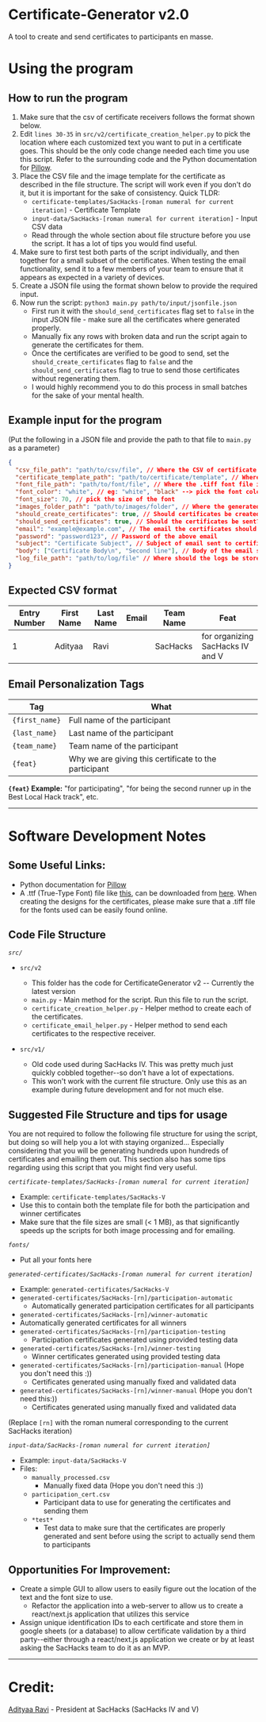# Certificate-Generator v2.0
A tool to create and send certificates to participants en masse.


# Using the program
## How to run the program
1. Make sure that the csv of certificate receivers follows the format shown below.
2. Edit `lines 30-35` in `src/v2/certificate_creation_helper.py` to pick the location where each customized text you want to put in a certificate goes. This should be the only code change needed each time you use this script. Refer to the surrounding code and the Python documentation for [Pillow](https://pillow.readthedocs.io/en/stable/).
3. Place the CSV file and the image template for the certificate as described in the file structure. The script will work even if you don't do it, but it is important for the sake of consistency. Quick TLDR:
      - `certificate-templates/SacHacks-[roman numeral for current iteration]` - Certificate Template
      - `input-data/SacHacks-[roman numeral for current iteration]` - Input CSV data
      - Read through the whole section about file structure before you use the script. It has a lot of tips you would find useful.
4. Make sure to first test both parts of the script individually, and then together for a small subset of the certificates. When testing the email functionality, send it to a few members of your team to ensure that it appears as expected in a variety of devices.
5. Create a JSON file using the format shown below to provide the required input. 
6. Now run the script: `python3 main.py path/to/input/jsonfile.json`
     - First run it with the `should_send_certificates` flag set to `false` in the input JSON file - make sure all the certificates where generated properly.
     - Manually fix any rows with broken data and run the script again to generate the certificates for them.
     - Once the certificates are verified to be good to send, set the `should_create_certificates` flag to `false` and the `should_send_certificates` flag to true to send those certificates without regenerating them.
     - I would highly recommend you to do this process in small batches for the sake of your mental health.  


## Example input for the program
(Put the following in a JSON file and provide the path to that file to `main.py` as a parameter)
```json
{
  "csv_file_path": "path/to/csv/file", // Where the CSV of certificate receivers is
  "certificate_template_path": "path/to/certificate/template", // Where the certificate template is
  "font_file_path": "path/to/font/file", // Where the .tiff font file is
  "font_color": "white", // eg: "white", "black" --> pick the font color
  "font_size": 70, // pick the size of the font
  "images_folder_path": "path/to/images/folder", // Where the generated certificates should be stored
  "should_create_certificates": true, // Should certificates be created? Set to false if the certificates have already been made.
  "should_send_certificates": true, // Should the certificates be sent? Set to false if you only want the certificates to be created and not sent to anyone yet.
  "email": "example@example.com", // The email the certificates should be sent from
  "password": "password123", // Password of the above email
  "subject": "Certificate Subject", // Subject of email sent to certificate receivers
  "body": ["Certificate Body\n", "Second line"], // Body of the email sent --> Refer to the Email Personalization Tags section below for more info.
  "log_file_path": "path/to/log/file" // Where should the logs be stored?
}
```

## Expected CSV format
Entry Number | First Name | Last Name | Email | Team Name | Feat |
|   ------   |    ---     |    ---    |   --  |    ---    |  --  |
1            | Adityaa    | Ravi      |       | SacHacks  | for organizing SacHacks IV and V     

## Email Personalization Tags

Tag                   | What
-----------------     | ------------------                       
`{first_name}`        | Full name of the participant
`{last_name}`         | Last name of the participant
`{team_name}`         | Team name of the participant
`{feat}`              | Why we are giving this certificate to the participant 
 
**`{feat}` Example:**
"for participating", "for being the second runner up in the Best Local Hack track", etc.

-------------------------------------------------------------------------------------------

# Software Development Notes


## Some Useful Links:
- Python documentation for [Pillow](https://pillow.readthedocs.io/en/stable/)
- A .ttf (True-Type Font) file like [this](/font), can be downloaded from [here](https://www.google.com/search?q=download+.ttf+fonts). When creating the designs for the certificates, please make sure that a .tiff file for the fonts used can be easily found online.

## Code File Structure

*`src/`*
- `src/v2`
  - This folder has the code for CertificateGenerator v2 -- Currently the latest version
  - `main.py` - Main method for the script. Run this file to run the script.
  - `certificate_creation_helper.py` - Helper method to create each of the certificates.
  - `certificate_email_helper.py` - Helper method to send each certificates to the respective receiver.

- `src/v1/`
  - Old code used during SacHacks IV. This was pretty much just quickly cobbled together--so don't have a lot of expectations.
  - This won't work with the current file structure. Only use this as an example during future development and for not much else.  


## Suggested File Structure and tips for usage
You are not required to follow the following file structure for using the script, but doing so will help you a lot with staying organized... Especially considering that you will be generating hundreds upon hundreds of certificates and emailing them out. This section also has some tips regarding using this script that you might find very useful.


*`certificate-templates/SacHacks-[roman numeral for current iteration]`*
- Example: `certificate-templates/SacHacks-V`
- Use this to contain both the template file for both the participation and winner certificates
- Make sure that the file sizes are small (< 1 MB), as that significantly speeds up the scripts for both image processing and for emailing.

*`fonts/`*
- Put all your fonts here

*`generated-certificates/SacHacks-[roman numeral for current iteration]`*
- Example: `generated-certificates/SacHacks-V`
- `generated-certificates/SacHacks-[rn]/participation-automatic`
  - Automatically generated participation certificates for all participants
- `generated-certificates/SacHacks-[rn]/winner-automatic`
- Automatically generated certificates for all winners
- `generated-certificates/SacHacks-[rn]/participation-testing` 
  - Participation certificates generated using provided testing data
- `generated-certificates/SacHacks-[rn]/winner-testing`
  - Winner certificates generated using provided testing data 
- `generated-certificates/SacHacks-[rn]/participation-manual` (Hope you don't need this :))
  - Certificates generated using manually fixed and validated data
- `generated-certificates/SacHacks-[rn]/winner-manual` (Hope you don't need this:))
  - Certificates generated using manually fixed and validated data

(Replace `[rn]` with the roman numeral corresponding to the current SacHacks iteration)


*`input-data/SacHacks-[roman numeral for current iteration]`*
- Example: `input-data/SacHacks-V`
- Files:
  - `manually_processed.csv`
    - Manually fixed data (Hope you don't need this :))
  - `participation_cert.csv`
    - Participant data to use for generating the certificates and sending them
  - `*test*`
    - Test data to make sure that the certificates are properly generated and sent before using the script to actually send them to participants


## Opportunities For Improvement:
- Create a simple GUI to allow users to easily figure out the location of the text and the font size to use.
  - Refactor the application into a web-server to allow us to create a react/next.js application that utilizes this service 
- Assign unique identification IDs to each certificate and store them in google sheets (or a database) to allow certificate validation by a third party--either through a react/next.js application we create or by at least asking the SacHacks team to do it as an MVP.

-------------------------------------------------------------------------------------------
# Credit:
[Adityaa Ravi](https://github.com/adityaaravi) - President at SacHacks (SacHacks IV and V)   
